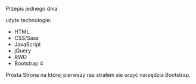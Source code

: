 Przepis jednego dnia

użyte technologie:
- HTML
- CSS/Sass
- JavaScript
- jQuery
- RWD
- Bootstrap 4

Prosta Strona na której pierwszy raz strałem sie urzyć narzędzia Bootstrap.

